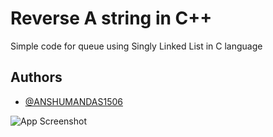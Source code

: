 
# Reverse A string in C++

Simple code for queue using Singly Linked List in C language


## Authors

- [@ANSHUMANDAS1506](https://github.com/ANSHUMANDAS1506)

![App Screenshot](https://via.placeholder.com/468x300?text=App+Screenshot+Here)